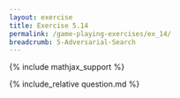 ```yaml
---
layout: exercise
title: Exercise 5.14
permalink: /game-playing-exercises/ex_14/
breadcrumb: 5-Adversarial-Search
---
```


{% include mathjax_support %}

<div><i class="arrow-up loader" data-chapter="game-playing-exercises" data-exercise="ex_14" data-rating="0"></i></div>
{% include_relative question.md %}
